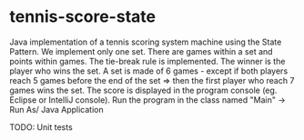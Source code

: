 # tennis-score-state
Java implementation of a tennis scoring system machine using the State Pattern. We implement only one set.
There are games within a set and points within games. The tie-break rule is implemented. The winner is the player who wins the set.
A set is made of 6 games - except if both players reach 5 games before the end of the set  => then the first player who reach 7 games wins the set.
The score is displayed in the program console (eg. Eclipse  or IntelliJ console).
Run the program in the class named "Main" -> Run As/ Java Application

TODO: Unit tests

